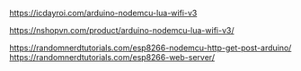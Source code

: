 <!-- Cài đặt để nạp được code Arduino vào ESP -->
https://icdayroi.com/arduino-nodemcu-lua-wifi-v3

<!-- Ví dụ để sử dụng -->
https://nshopvn.com/product/arduino-nodemcu-lua-wifi-v3/

<!-- Tham khảo cách sử dụng ESP -->
https://randomnerdtutorials.com/esp8266-nodemcu-http-get-post-arduino/
https://randomnerdtutorials.com/esp8266-web-server/